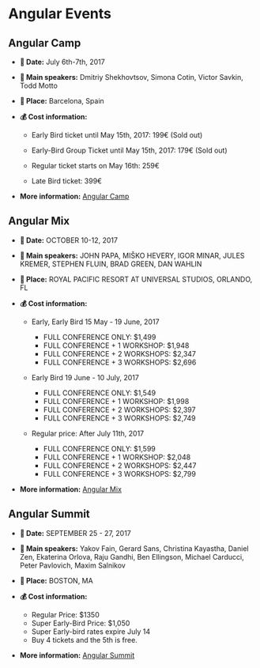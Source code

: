 # Angular Events

## Angular Camp

- **📆 Date:** July 6th-7th, 2017

- **📢  Main speakers:** Dmitriy Shekhovtsov, Simona Cotin, Victor Savkin, Todd Motto

- **🏢 Place:** Barcelona, Spain

- **💰 Cost information:**

  - Early Bird ticket until May 15th, 2017: 199€ (Sold out)

  - Early-Bird Group Ticket until May 15th, 2017: 179€ (Sold out)

  - Regular ticket starts on May 16th: 259€

  - Late Bird ticket: 399€

- **More information:** [Angular Camp](https://angularcamp.org/)

## Angular Mix

- **📆 Date:** OCTOBER 10-12, 2017

- **📢  Main speakers:** JOHN PAPA, MIŠKO HEVERY, IGOR MINAR, JULES KREMER, STEPHEN FLUIN, BRAD GREEN, DAN WAHLIN

- **🏢 Place:** ROYAL PACIFIC RESORT AT UNIVERSAL STUDIOS, ORLANDO, FL

- **💰 Cost information:**

  - Early, Early Bird 15 May - 19 June, 2017

    - FULL CONFERENCE ONLY: $1,499
    - FULL CONFERENCE + 1 WORKSHOP: $1,948
    - FULL CONFERENCE + 2 WORKSHOPS: $2,347
    - FULL CONFERENCE + 3 WORKSHOPS: $2,696

  - Early Bird 19 June - 10 July, 2017

    - FULL CONFERENCE ONLY: $1,549
    - FULL CONFERENCE + 1 WORKSHOP: $1,998
    - FULL CONFERENCE + 2 WORKSHOPS: $2,397
    - FULL CONFERENCE + 3 WORKSHOPS: $2,749

  - Regular price: After July 11th, 2017

    - FULL CONFERENCE ONLY: $1,599
    - FULL CONFERENCE + 1 WORKSHOP: $2,048
    - FULL CONFERENCE + 2 WORKSHOPS: $2,447
    - FULL CONFERENCE + 3 WORKSHOPS: $2,799

- **More information:** [Angular Mix](https://angularmix.com/#!/)


## Angular Summit

- **📆 Date:** SEPTEMBER 25 - 27, 2017

- **📢  Main speakers:** Yakov Fain, Gerard Sans, Christina Kayastha, Daniel Zen, Ekaterina Orlova, Raju Gandhi, Ben Ellingson, Michael Carducci, Peter Pavlovich, Maxim Salnikov

- **🏢 Place:** BOSTON, MA

- **💰 Cost information:**

  - Regular Price: $1350
  - Super Early-Bird Price: $1,050
  - Super Early-bird rates expire July 14
  - Buy 4 tickets and the 5th is free.

- **More information:** [Angular Summit](https://angularsummit.com/conference/boston/2017/09/home)
